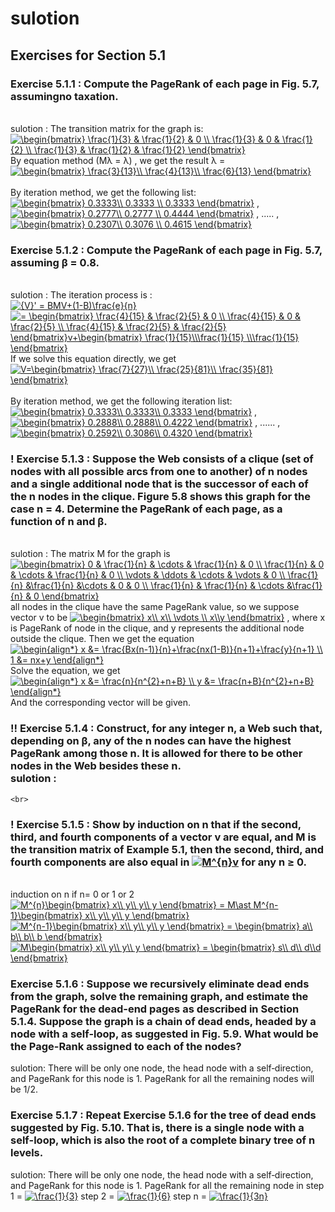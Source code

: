 # sulotion<br>
## Exercises for Section 5.1
### Exercise 5.1.1 : Compute the PageRank of each page in Fig. 5.7, assumingno taxation. 
<br> sulotion : The transition matrix for the graph is: <br>  <a href="https://www.codecogs.com/eqnedit.php?latex=\begin{bmatrix}&space;\frac{1}{3}&space;&&space;\frac{1}{2}&space;&&space;0&space;\\&space;\frac{1}{3}&space;&&space;0&space;&&space;\frac{1}{2}&space;\\&space;\frac{1}{3}&space;&&space;\frac{1}{2}&space;&&space;\frac{1}{2}&space;\end{bmatrix}" target="_blank"><img src="https://latex.codecogs.com/gif.latex?\begin{bmatrix}&space;\frac{1}{3}&space;&&space;\frac{1}{2}&space;&&space;0&space;\\&space;\frac{1}{3}&space;&&space;0&space;&&space;\frac{1}{2}&space;\\&space;\frac{1}{3}&space;&&space;\frac{1}{2}&space;&&space;\frac{1}{2}&space;\end{bmatrix}" title="\begin{bmatrix} \frac{1}{3} & \frac{1}{2} & 0 \\ \frac{1}{3} & 0 & \frac{1}{2} \\ \frac{1}{3} & \frac{1}{2} & \frac{1}{2} \end{bmatrix}" /></a>
<br> By equation method (Mλ = λ) , we get the result λ = <a href="https://www.codecogs.com/eqnedit.php?latex=\begin{bmatrix}&space;\frac{3}{13}\\&space;\frac{4}{13}\\&space;\frac{6}{13}&space;\end{bmatrix}" target="_blank"><img src="https://latex.codecogs.com/gif.latex?\begin{bmatrix}&space;\frac{3}{13}\\&space;\frac{4}{13}\\&space;\frac{6}{13}&space;\end{bmatrix}" title="\begin{bmatrix} \frac{3}{13}\\ \frac{4}{13}\\ \frac{6}{13} \end{bmatrix}" /></a>  
<br> By iteration method, we get the following list: <br> <a href="https://www.codecogs.com/eqnedit.php?latex=\begin{bmatrix}&space;0.3333\\&space;0.3333&space;\\&space;0.3333&space;\end{bmatrix}" target="_blank"><img src="https://latex.codecogs.com/gif.latex?\begin{bmatrix}&space;0.3333\\&space;0.3333&space;\\&space;0.3333&space;\end{bmatrix}" title="\begin{bmatrix} 0.3333\\ 0.3333 \\ 0.3333 \end{bmatrix}" /></a>  ,  <a href="https://www.codecogs.com/eqnedit.php?latex=\begin{bmatrix}&space;0.2777\\&space;0.2777&space;\\&space;0.4444&space;\end{bmatrix}" target="_blank"><img src="https://latex.codecogs.com/gif.latex?\begin{bmatrix}&space;0.2777\\&space;0.2777&space;\\&space;0.4444&space;\end{bmatrix}" title="\begin{bmatrix} 0.2777\\ 0.2777 \\ 0.4444 \end{bmatrix}" /></a>    ,   .....  ,  <a href="https://www.codecogs.com/eqnedit.php?latex=\begin{bmatrix}&space;0.2307\\&space;0.3076&space;\\&space;0.4615&space;\end{bmatrix}" target="_blank"><img src="https://latex.codecogs.com/gif.latex?\begin{bmatrix}&space;0.2307\\&space;0.3076&space;\\&space;0.4615&space;\end{bmatrix}" title="\begin{bmatrix} 0.2307\\ 0.3076 \\ 0.4615 \end{bmatrix}" /></a>  
### Exercise 5.1.2 : Compute the PageRank of each page in Fig. 5.7, assuming β = 0.8. 
<br> sulotion : The iteration process is : <br> <a href="https://www.codecogs.com/eqnedit.php?latex={V}'&space;=&space;BMV&plus;(1-B)\frac{e}{n}" target="_blank"><img src="https://latex.codecogs.com/gif.latex?{V}'&space;=&space;BMV&plus;(1-B)\frac{e}{n}" title="{V}' = BMV+(1-B)\frac{e}{n}" /></a>   <br> <a href="https://www.codecogs.com/eqnedit.php?latex==&space;\begin{bmatrix}&space;\frac{4}{15}&space;&&space;\frac{2}{5}&space;&&space;0&space;\\&space;\frac{4}{15}&space;&&space;0&space;&&space;\frac{2}{5}&space;\\&space;\frac{4}{15}&space;&&space;\frac{2}{5}&space;&&space;\frac{2}{5}&space;\end{bmatrix}v&plus;\begin{bmatrix}&space;\frac{1}{15}\\\frac{1}{15}&space;\\\frac{1}{15}&space;\end{bmatrix}" target="_blank"><img src="https://latex.codecogs.com/gif.latex?=&space;\begin{bmatrix}&space;\frac{4}{15}&space;&&space;\frac{2}{5}&space;&&space;0&space;\\&space;\frac{4}{15}&space;&&space;0&space;&&space;\frac{2}{5}&space;\\&space;\frac{4}{15}&space;&&space;\frac{2}{5}&space;&&space;\frac{2}{5}&space;\end{bmatrix}v&plus;\begin{bmatrix}&space;\frac{1}{15}\\\frac{1}{15}&space;\\\frac{1}{15}&space;\end{bmatrix}" title="= \begin{bmatrix} \frac{4}{15} & \frac{2}{5} & 0 \\ \frac{4}{15} & 0 & \frac{2}{5} \\ \frac{4}{15} & \frac{2}{5} & \frac{2}{5} \end{bmatrix}v+\begin{bmatrix} \frac{1}{15}\\\frac{1}{15} \\\frac{1}{15} \end{bmatrix}" /></a>
<br> If we solve this equation directly, we get <a href="https://www.codecogs.com/eqnedit.php?latex=V=\begin{bmatrix}&space;\frac{7}{27}\\&space;\frac{25}{81}\\&space;\frac{35}{81}&space;\end{bmatrix}" target="_blank"><img src="https://latex.codecogs.com/gif.latex?V=\begin{bmatrix}&space;\frac{7}{27}\\&space;\frac{25}{81}\\&space;\frac{35}{81}&space;\end{bmatrix}" title="V=\begin{bmatrix} \frac{7}{27}\\ \frac{25}{81}\\ \frac{35}{81} \end{bmatrix}" /></a>  
<br> By iteration method, we get the following iteration list: <a href="https://www.codecogs.com/eqnedit.php?latex=\begin{bmatrix}&space;0.3333\\&space;0.3333\\&space;0.3333&space;\end{bmatrix}" target="_blank"><img src="https://latex.codecogs.com/gif.latex?\begin{bmatrix}&space;0.3333\\&space;0.3333\\&space;0.3333&space;\end{bmatrix}" title="\begin{bmatrix} 0.3333\\ 0.3333\\ 0.3333 \end{bmatrix}" /></a>   , <a href="https://www.codecogs.com/eqnedit.php?latex=\begin{bmatrix}&space;0.2888\\&space;0.2888\\&space;0.4222&space;\end{bmatrix}" target="_blank"><img src="https://latex.codecogs.com/gif.latex?\begin{bmatrix}&space;0.2888\\&space;0.2888\\&space;0.4222&space;\end{bmatrix}" title="\begin{bmatrix} 0.2888\\ 0.2888\\ 0.4222 \end{bmatrix}" /></a> , ...... ,  <a href="https://www.codecogs.com/eqnedit.php?latex=\begin{bmatrix}&space;0.2592\\&space;0.3086\\&space;0.4320&space;\end{bmatrix}" target="_blank"><img src="https://latex.codecogs.com/gif.latex?\begin{bmatrix}&space;0.2592\\&space;0.3086\\&space;0.4320&space;\end{bmatrix}" title="\begin{bmatrix} 0.2592\\ 0.3086\\ 0.4320 \end{bmatrix}" /></a>   
### ! Exercise 5.1.3 : Suppose the Web consists of a clique (set of nodes with all possible arcs from one to another) of n nodes and a single additional node that is the successor of each of the n nodes in the clique. Figure 5.8 shows this graph for the case n = 4. Determine the PageRank of each page, as a function of n and β.
<br> sulotion :  The matrix M for the graph is <br> <a href="https://www.codecogs.com/eqnedit.php?latex=\begin{bmatrix}&space;0&space;&&space;\frac{1}{n}&space;&&space;\cdots&space;&&space;\frac{1}{n}&space;&&space;0&space;\\&space;\frac{1}{n}&space;&&space;0&space;&&space;\cdots&space;&&space;\frac{1}{n}&space;&&space;0&space;\\&space;\vdots&space;&&space;\ddots&space;&&space;\cdots&space;&&space;\vdots&space;&&space;0&space;\\&space;\frac{1}{n}&space;&\frac{1}{n}&space;&\cdots&space;&&space;0&space;&&space;0&space;\\&space;\frac{1}{n}&space;&&space;\frac{1}{n}&space;&&space;\cdots&space;&\frac{1}{n}&space;&&space;0&space;\end{bmatrix}" target="_blank"><img src="https://latex.codecogs.com/gif.latex?\begin{bmatrix}&space;0&space;&&space;\frac{1}{n}&space;&&space;\cdots&space;&&space;\frac{1}{n}&space;&&space;0&space;\\&space;\frac{1}{n}&space;&&space;0&space;&&space;\cdots&space;&&space;\frac{1}{n}&space;&&space;0&space;\\&space;\vdots&space;&&space;\ddots&space;&&space;\cdots&space;&&space;\vdots&space;&&space;0&space;\\&space;\frac{1}{n}&space;&\frac{1}{n}&space;&\cdots&space;&&space;0&space;&&space;0&space;\\&space;\frac{1}{n}&space;&&space;\frac{1}{n}&space;&&space;\cdots&space;&\frac{1}{n}&space;&&space;0&space;\end{bmatrix}" title="\begin{bmatrix} 0 & \frac{1}{n} & \cdots & \frac{1}{n} & 0 \\ \frac{1}{n} & 0 & \cdots & \frac{1}{n} & 0 \\ \vdots & \ddots & \cdots & \vdots & 0 \\ \frac{1}{n} &\frac{1}{n} &\cdots & 0 & 0 \\ \frac{1}{n} & \frac{1}{n} & \cdots &\frac{1}{n} & 0 \end{bmatrix}" /></a>    <br> 
all nodes in the clique have the same PageRank value, so we suppose vector v to be <a href="https://www.codecogs.com/eqnedit.php?latex=\begin{bmatrix}&space;x\\&space;x\\&space;\vdots&space;\\&space;x\\y&space;\end{bmatrix}" target="_blank"><img src="https://latex.codecogs.com/gif.latex?\begin{bmatrix}&space;x\\&space;x\\&space;\vdots&space;\\&space;x\\y&space;\end{bmatrix}" title="\begin{bmatrix} x\\ x\\ \vdots \\ x\\y \end{bmatrix}" /></a> , where x is PageRank of node in the clique, and y represents the additional node outside the clique. Then we get the equation <br> <a href="https://www.codecogs.com/eqnedit.php?latex=\begin{align*}&space;x&space;&=&space;\frac{Bx(n-1)}{n}&plus;\frac{nx(1-B)}{n&plus;1}&plus;\frac{y}{n&plus;1}&space;\\&space;1&space;&=&space;nx&plus;y&space;\end{align*}" target="_blank"><img src="https://latex.codecogs.com/gif.latex?\begin{align*}&space;x&space;&=&space;\frac{Bx(n-1)}{n}&plus;\frac{nx(1-B)}{n&plus;1}&plus;\frac{y}{n&plus;1}&space;\\&space;1&space;&=&space;nx&plus;y&space;\end{align*}" title="\begin{align*} x &= \frac{Bx(n-1)}{n}+\frac{nx(1-B)}{n+1}+\frac{y}{n+1} \\ 1 &= nx+y \end{align*}" /></a>   <br> Solve the equation, we get <br> <a href="https://www.codecogs.com/eqnedit.php?latex=\begin{align*}&space;x&space;&=&space;\frac{n}{n^{2}&plus;n&plus;B}&space;\\&space;y&space;&=&space;\frac{n&plus;B}{n^{2}&plus;n&plus;B}&space;\end{align*}" target="_blank"><img src="https://latex.codecogs.com/gif.latex?\begin{align*}&space;x&space;&=&space;\frac{n}{n^{2}&plus;n&plus;B}&space;\\&space;y&space;&=&space;\frac{n&plus;B}{n^{2}&plus;n&plus;B}&space;\end{align*}" title="\begin{align*} x &= \frac{n}{n^{2}+n+B} \\ y &= \frac{n+B}{n^{2}+n+B} \end{align*}" /></a>  <br> And the corresponding vector will be given.  <br>
### !! Exercise 5.1.4 : Construct, for any integer n, a Web such that, depending on β, any of the n nodes can have the highest PageRank among those n. It is allowed for there to be other nodes in the Web besides these n. <br> sulotion : 
    
    <br> 
### ! Exercise 5.1.5 : Show by induction on n that if the second, third, and fourth components of a vector v are equal, and M is the transition matrix of Example 5.1, then the second, third, and fourth components are also equal in <a href="https://www.codecogs.com/eqnedit.php?latex=M^{n}v" target="_blank"><img src="https://latex.codecogs.com/gif.latex?M^{n}v" title="M^{n}v" /></a> for any n ≥ 0.
<br> induction on n    if n= 0 or 1 or 2 
<br> <a href="https://www.codecogs.com/eqnedit.php?latex=M^{n}\begin{bmatrix}&space;x\\&space;y\\&space;y\\&space;y&space;\end{bmatrix}&space;=&space;M\ast&space;M^{n-1}\begin{bmatrix}&space;x\\&space;y\\&space;y\\&space;y&space;\end{bmatrix}" target="_blank"><img src="https://latex.codecogs.com/gif.latex?M^{n}\begin{bmatrix}&space;x\\&space;y\\&space;y\\&space;y&space;\end{bmatrix}&space;=&space;M\ast&space;M^{n-1}\begin{bmatrix}&space;x\\&space;y\\&space;y\\&space;y&space;\end{bmatrix}" title="M^{n}\begin{bmatrix} x\\ y\\ y\\ y \end{bmatrix} = M\ast M^{n-1}\begin{bmatrix} x\\ y\\ y\\ y \end{bmatrix}" /></a>  <br> <a href="https://www.codecogs.com/eqnedit.php?latex=M^{n-1}\begin{bmatrix}&space;x\\&space;y\\&space;y\\&space;y&space;\end{bmatrix}&space;=&space;\begin{bmatrix}&space;a\\&space;b\\&space;b\\&space;b&space;\end{bmatrix}" target="_blank"><img src="https://latex.codecogs.com/gif.latex?M^{n-1}\begin{bmatrix}&space;x\\&space;y\\&space;y\\&space;y&space;\end{bmatrix}&space;=&space;\begin{bmatrix}&space;a\\&space;b\\&space;b\\&space;b&space;\end{bmatrix}" title="M^{n-1}\begin{bmatrix} x\\ y\\ y\\ y \end{bmatrix} = \begin{bmatrix} a\\ b\\ b\\ b \end{bmatrix}" /></a>   <br>  <a href="https://www.codecogs.com/eqnedit.php?latex=M\begin{bmatrix}&space;x\\&space;y\\&space;y\\&space;y&space;\end{bmatrix}&space;=&space;\begin{bmatrix}&space;s\\&space;d\\&space;d\\d&space;\end{bmatrix}" target="_blank"><img src="https://latex.codecogs.com/gif.latex?M\begin{bmatrix}&space;x\\&space;y\\&space;y\\&space;y&space;\end{bmatrix}&space;=&space;\begin{bmatrix}&space;s\\&space;d\\&space;d\\d&space;\end{bmatrix}" title="M\begin{bmatrix} x\\ y\\ y\\ y \end{bmatrix} = \begin{bmatrix} s\\ d\\ d\\d \end{bmatrix}" /></a>  <br>
### Exercise 5.1.6 : Suppose we recursively eliminate dead ends from the graph, solve the remaining graph, and estimate the PageRank for the dead-end pages as described in Section 5.1.4. Suppose the graph is a chain of dead ends, headed by a node with a self-loop, as suggested in Fig. 5.9. What would be the Page-Rank assigned to each of the nodes? <br> 
sulotion: There will be only one node, the head node with a self‐direction, and PageRank for this node is 1. PageRank for all the remaining nodes will be 1/2. <br>
### Exercise 5.1.7 : Repeat Exercise 5.1.6 for the tree of dead ends suggested by Fig. 5.10. That is, there is a single node with a self-loop, which is also the root of a complete binary tree of n levels. <br> 
sulotion: There will be only one node, the head node with a self‐direction,  and PageRank for this node is 1. PageRank for all the remaining node in          step 1 = <a href="https://www.codecogs.com/eqnedit.php?latex=\frac{1}{3}" target="_blank"><img src="https://latex.codecogs.com/gif.latex?\frac{1}{3}" title="\frac{1}{3}" /></a>                 step 2 = <a href="https://www.codecogs.com/eqnedit.php?latex=\frac{1}{6}" target="_blank"><img src="https://latex.codecogs.com/gif.latex?\frac{1}{6}" title="\frac{1}{6}" /></a>                     step n = <a href="https://www.codecogs.com/eqnedit.php?latex=\frac{1}{3n}" target="_blank"><img src="https://latex.codecogs.com/gif.latex?\frac{1}{3n}" title="\frac{1}{3n}" /></a>   <br> 




